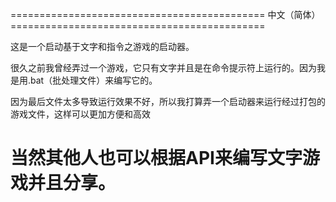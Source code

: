 ============================================ 中文（简体）============================================

这是一个启动基于文字和指令之游戏的启动器。

很久之前我曾经弄过一个游戏，它只有文字并且是在命令提示符上运行的。因为我是用.bat（批处理文件）来编写它的。

因为最后文件太多导致运行效果不好，所以我打算弄一个启动器来运行经过打包的游戏文件，这样可以更加方便和高效

当然其他人也可以根据API来编写文字游戏并且分享。
====================================================================================================
